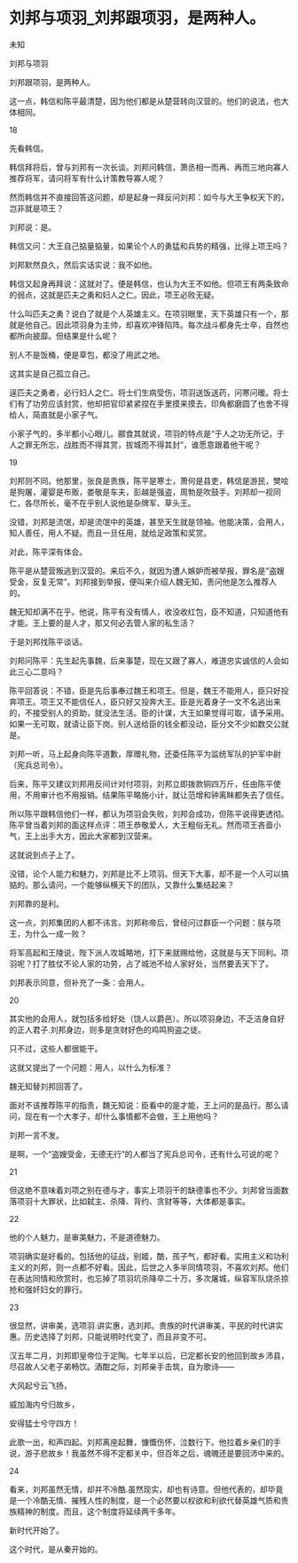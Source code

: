 # 刘邦与项羽_刘邦跟项羽，是两种人。

未知

刘邦与项羽

刘邦跟项羽，是两种人。

这一点，韩信和陈平最清楚，因为他们都是从楚营转向汉营的。他们的说法，也大体相同。

18

先看韩信。

韩信拜将后，曾与刘邦有一次长谈。刘邦问韩信，萧丞相一而再、再而三地向寡人推荐将军，请问将军有什么计策教导寡人呢？

然而韩信并不直接回答这问题，却是起身一拜反问刘邦：如今与大王争权天下的，岂非就是项王？

刘邦说：是。

韩信又问：大王自己掂量掂量，如果论个人的勇猛和兵势的精强，比得上项王吗？

刘邦默然良久，然后实话实说：我不如他。

韩信又起身再拜说：这就对了。便是韩信，也认为大王不如他。但项王有两条致命的弱点，这就是匹夫之勇和妇人之仁。因此，项王必败无疑。

什么叫匹夫之勇？说白了就是个人英雄主义。在项羽眼里，天下英雄只有一个，那就是他自己。因此项羽身为主帅，却喜欢冲锋陷阵。每次战斗都身先士卒，自然也都所向披靡。但结果是什么呢？

别人不是饭桶，便是草包，都没了用武之地。

这其实是自己孤立自己。

逞匹夫之勇者，必行妇人之仁。将士们生病受伤，项羽送饭送药，问寒问暖。将士们有了功劳应该封赏，他却把官印紧紧捏在手里摸来摸去，印角都磨圆了也舍不得给人，简直就是小家子气。

小家子气的，多半都小心眼儿。郦食其就说，项羽的特点是“于人之功无所记，于人之罪无所忘，战胜而不得其赏，拔城而不得其封”，谁愿意跟着他干呢？

19

刘邦则不同。他那里，张良是贵族，陈平是寒士，萧何是县吏，韩信是游民，樊哙是狗屠，灌婴是布贩，娄敬是车夫，彭越是强盗，周勃是吹鼓手。刘邦却一视同仁，各尽所长，毫不在乎别人说他是杂牌军、草头王。

没错，刘邦是流氓，却是流氓中的英雄，甚至天生就是领袖。他能决策，会用人，知人善任，用人不疑。而且一旦任用，就给足政策和奖赏。

对此，陈平深有体会。

陈平是从楚营叛逃到汉营的。来后不久，就因为遭人嫉妒而被举报，罪名是“盗嫂受金，反复无常”。刘邦接到举报，便叫来介绍人魏无知，责问他是怎么推荐人的。

魏无知却满不在乎。他说，陈平有没有情人，收没收红包，臣不知道，只知道他有才能。王上要的是人才，那又何必去管人家的私生活？

于是刘邦找陈平谈话。

刘邦问陈平：先生起先事魏，后来事楚，现在又跟了寡人，难道忠实诚信的人会如此三心二意吗？

陈平回答说：不错，臣是先后事奉过魏王和项王。但是，魏王不能用人，臣只好投奔项王。项王又不能信任人，臣只好又投奔大王。臣是光着身子一文不名逃出来的，不接受别人的资助，就没法生活。臣的计谋，大王如果觉得可取，请予采用。如果一无可取，就请让臣下岗。别人送给臣的钱全都没动，臣分文不少如数交公就是。

刘邦一听，马上起身向陈平道歉，厚赠礼物，还委任陈平为监统军队的护军中尉（宪兵总司令）。

后来，陈平又建议刘邦用反间计对付项羽，刘邦立即拨款铜四万斤，任由陈平使用，不用审计也不用报销。结果陈平略施小计，就让范增和钟离眜都失去了信任。

所以陈平跟韩信他们一样，都认为项羽会失败，刘邦会成功，但陈平说得更透彻。陈平曾当着刘邦的面这样点评：项王恭敬爱人，大王粗俗无礼。然而项王吝啬小气，王上出手大方，因此大家都到汉营来。

这就说到点子上了。

没错，论个人能力和魅力，刘邦是比不上项羽。但天下大事，却不是一个人可以搞掂的。那么请问，一个能够纵横天下的团队，又靠什么集结起来？

刘邦靠的是利。

这一点，刘邦集团的人都不讳言。刘邦称帝后，曾经问过群臣一个问题：朕与项王，为什么一成一败？

将军高起和王陵说，陛下派人攻城略地，打下来就赐给他，这就是与天下同利。项羽呢？打了胜仗不论人家的功劳，占了城池不给人家好处，当然要丢天下了。

刘邦表示同意，但补充了一条：会用人。

20

其实他的会用人，就包括多给好处（饶人以爵邑）。所以项羽身边，不乏洁身自好的正人君子.刘邦身边，则多是贪财好色的鸡鸣狗盗之徒。

只不过，这些人都很能干。

这就又提出了一个问题：用人，以什么为标准？

魏无知替刘邦回答了。

面对不该推荐陈平的指责，魏无知说：臣看中的是才能，王上问的是品行。那么请问，现在有一个大孝子，却什么事情都不会做，王上用他吗？

刘邦一言不发。

是啊，一个“盗嫂受金，无德无行”的人都当了宪兵总司令，还有什么可说的呢？

21

但这绝不意味着刘项之别在德与才，事实上项羽干的缺德事也不少。刘邦曾当面数落项羽十大罪状，比如弑主、杀降、背约、贪财等等，大体都是事实。

22

他的个人魅力，是审美魅力，不是道德魅力。

项羽确实是好看的。包括他的征战，别姬，酷，孩子气，都好看。实用主义和功利主义的刘邦，则一点都不好看。因此，后世之人多半同情项羽，不喜欢刘邦。他们在表达同情和欣赏时，也忘掉了项羽坑杀降卒二十万，多次屠城，纵容军队烧杀掠抢和强奸妇女的罪行。

23

很显然，讲审美，选项羽.讲实惠，选刘邦。贵族的时代讲审美，平民的时代讲实惠。历史选择了刘邦，只能说明时代变了，而且非变不可。

汉五年二月，刘邦即皇帝位于定陶。七年半以后，已定都长安的他回到故乡沛县，尽召故人父老子弟畅饮。酒酣之际，刘邦亲手击筑，自为歌诗——

大风起兮云飞扬，

威加海内兮归故乡，

安得猛士兮守四方！

此歌一出，和声四起。刘邦离座起舞，慷慨伤怀，泣数行下。他拉着乡亲们的手说，游子悲故乡！我虽然不得不定都关中，但百年之后，魂魄还是要回沛中来的。

24

看来，刘邦虽然无情，却并不冷酷.虽然现实，却也有诗意。但他代表的，却毕竟是一个冷酷无情、摧残人性的制度，是一个必然要以权欲和利欲代替英雄气质和贵族精神的制度。而且，这个制度将延续两千多年。

新时代开始了。

这个时代，是从秦开始的。